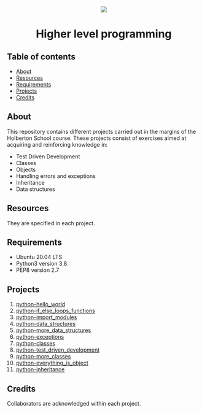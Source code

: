 <div align="center">

<img src="https://apply.holbertonschool.com/holberton-logo.png" />
<h1> Higher level programming </h1>

</div>

## Table of contents
* [About](#about)
* [Resources](#resources)
* [Requirements](#requirements)
* [Projects](#projects)
* [Credits](#credits)

## About
This repository contains different projects carried out in the margins of the Holberton School course. These projects consist of exercises aimed at acquiring and reinforcing knowledge in:
* Test Driven Development
* Classes
* Objects
* Handling errors and exceptions
* Inheritance
* Data structures

## Resources
They are specified in each project.

## Requirements
* Ubuntu 20.04 LTS
* Python3 version 3.8
* PEP8 version 2.7

## Projects
1. [python-hello_world](./python-hello_world)
2. [python-if_else_loops_functions](./python-if_else_loops_functions)
3. [python-import_modules](./python-import_modules)
4. [python-data_structures](./python-data_structures)
5. [python-more_data_structures](./python-more_data_structures)
6. [python-exceptions](./python-exceptions)
7. [python-classes](./python-classes)
8. [python-test_driven_development](./python-test_driven_development)
9. [python-more_classes](./python-more_classes)
10. [python-everything_is_object](./python-everything_is_object)
11. [python-inheritance](./python-inheritance)

## Credits
Collaborators are acknowledged within each project.
